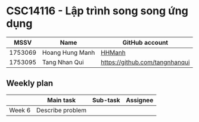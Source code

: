 # CSC14116 - Lập trình song song ứng dụng

| MSSV | Name |  GitHub account | 
| -------- | -------- | -------- | 
| 1753069   | Hoang Hung Manh | [HHManh](https://github.com/1753069) | 
| 1753095   | Tang Nhan Qui     | https://github.com/tangnhanqui |

## Weekly plan

<table class="wp">
  <thead>
    <tr>
      <th class="tg-0pky"></th>
      <th class="tg-rk9a">Main task</th>
      <th class="tg-rk9a">Sub-task</th>
      <th class="tg-rk9a">Assignee</th>
    </tr>
  </thead>
  <tbody>
    <tr>
      <td class="tg-9hil" rowspan="3">Week 6</td>
      <td class="tg-9wq8" rowspan="3">Describe problem</td>
    </tr>
    <tr>
      <td class="tg-0pky"></td>
      <td class="tg-kgv7"></span></td>
    </tr>
    <tr>
      <td class="tg-0pky"></td>
      <td class="tg-kgv7"></span></td>
    </tr>
</tbody>
</table>
